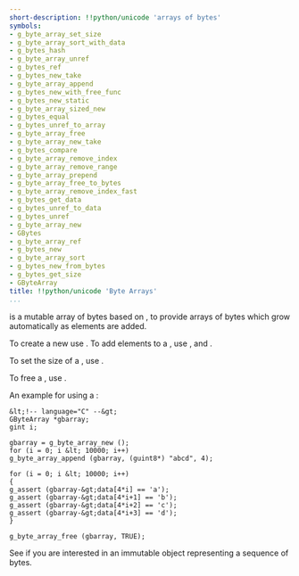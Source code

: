 ```yaml
---
short-description: !!python/unicode 'arrays of bytes'
symbols:
- g_byte_array_set_size
- g_byte_array_sort_with_data
- g_bytes_hash
- g_byte_array_unref
- g_bytes_ref
- g_bytes_new_take
- g_byte_array_append
- g_bytes_new_with_free_func
- g_bytes_new_static
- g_byte_array_sized_new
- g_bytes_equal
- g_bytes_unref_to_array
- g_byte_array_free
- g_byte_array_new_take
- g_bytes_compare
- g_byte_array_remove_index
- g_byte_array_remove_range
- g_byte_array_prepend
- g_byte_array_free_to_bytes
- g_byte_array_remove_index_fast
- g_bytes_get_data
- g_bytes_unref_to_data
- g_bytes_unref
- g_byte_array_new
- GBytes
- g_byte_array_ref
- g_bytes_new
- g_byte_array_sort
- g_bytes_new_from_bytes
- g_bytes_get_size
- GByteArray
title: !!python/unicode 'Byte Arrays'
...
```


[](GByteArray) is a mutable array of bytes based on [](GArray), to provide arrays
of bytes which grow automatically as elements are added.

To create a new [](GByteArray) use [](g_byte_array_new). To add elements to a
[](GByteArray), use [](g_byte_array_append), and [](g_byte_array_prepend).

To set the size of a [](GByteArray), use [](g_byte_array_set_size).

To free a [](GByteArray), use [](g_byte_array_free).

An example for using a [](GByteArray):

```
&lt;!-- language="C" --&gt;
GByteArray *gbarray;
gint i;

gbarray = g_byte_array_new ();
for (i = 0; i &lt; 10000; i++)
g_byte_array_append (gbarray, (guint8*) "abcd", 4);

for (i = 0; i &lt; 10000; i++)
{
g_assert (gbarray-&gt;data[4*i] == 'a');
g_assert (gbarray-&gt;data[4*i+1] == 'b');
g_assert (gbarray-&gt;data[4*i+2] == 'c');
g_assert (gbarray-&gt;data[4*i+3] == 'd');
}

g_byte_array_free (gbarray, TRUE);

```


See [](GBytes) if you are interested in an immutable object representing a
sequence of bytes.
